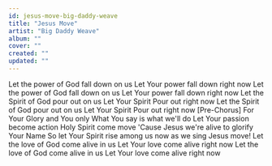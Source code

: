 ```yaml
---
id: jesus-move-big-daddy-weave
title: "Jesus Move"
artist: "Big Daddy Weave"
album: ""
cover: ""
created: ""
updated: ""
---
```


Let the power of God fall down on us
Let Your power fall down right now
Let the power of God fall down on us
Let Your power fall down right now
Let the Spirit of God pour out on us
Let Your Spirit Pour out right now
Let the Spirit of God pour out on us
Let Your Spirit Pour out right now
[Pre-Chorus]
For Your Glory and You only
What You say is what we'll do
Let Your passion become action
Holy Spirit come move
'Cause Jesus we're alive to glorify Your Name
So let Your Spirit rise among us now as we sing
Jesus move!
Let the love of God come alive in us
Let Your love come alive right now
Let the love of God come alive in us
Let Your love come alive right now